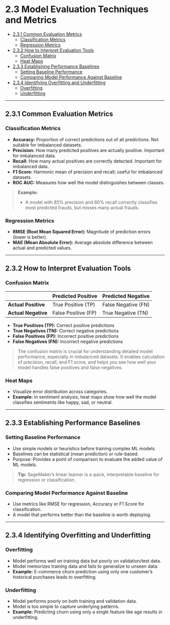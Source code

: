 
# 2.3 Model Evaluation Techniques and Metrics

- [2.3.1 Common Evaluation Metrics](#231-common-evaluation-metrics)
  - [Classification Metrics](#classification-metrics)
  - [Regression Metrics](#regression-metrics)
- [2.3.2 How to Interpret Evaluation Tools](#232-how-to-interpret-evaluation-tools)
  - [Confusion Matrix](#confusion-matrix)
  - [Heat Maps](#heat-maps)
- [2.3.3 Establishing Performance Baselines](#233-establishing-performance-baselines)
  - [Setting Baseline Performance](#setting-baseline-performance)
  - [Comparing Model Performance Against Baseline](#comparing-model-performance-against-baseline)
- [2.3.4 Identifying Overfitting and Underfitting](#234-identifying-overfitting-and-underfitting)
  - [Overfitting](#overfitting)
  - [Underfitting](#underfitting)

---

## 2.3.1 Common Evaluation Metrics

### Classification Metrics
- **Accuracy:** Proportion of correct predictions out of all predictions. Not suitable for imbalanced datasets.
- **Precision:** How many predicted positives are actually positive. Important for imbalanced data.
- **Recall:** How many actual positives are correctly detected. Important for imbalanced data.
- **F1 Score:** Harmonic mean of precision and recall; useful for imbalanced datasets.
- **ROC AUC:** Measures how well the model distinguishes between classes.

> **Example:**
> - A model with 85% precision and 60% recall correctly classifies most predicted frauds, but misses many actual frauds.

### Regression Metrics
- **RMSE (Root Mean Squared Error):** Magnitude of prediction errors (lower is better).
- **MAE (Mean Absolute Error):** Average absolute difference between actual and predicted values.

---

## 2.3.2 How to Interpret Evaluation Tools

### Confusion Matrix

|                      | Predicted Positive | Predicted Negative |
|----------------------|--------------------|--------------------|
| **Actual Positive**   | True Positive (TP)  | False Negative (FN) |
| **Actual Negative**   | False Positive (FP) | True Negative (TN)  |

- **True Positives (TP):** Correct positive predictions
- **True Negatives (TN):** Correct negative predictions
- **False Positives (FP):** Incorrect positive predictions
- **False Negatives (FN):** Incorrect negative predictions

> The confusion matrix is crucial for understanding detailed model performance, especially in imbalanced datasets. It enables calculation of precision, recall, and F1 score, and helps you see how well your model handles false positives and false negatives.

### Heat Maps
- Visualize error distribution across categories.
- **Example:** In sentiment analysis, heat maps show how well the model classifies sentiments like happy, sad, or neutral.

---

## 2.3.3 Establishing Performance Baselines

### Setting Baseline Performance
- Use simple models or heuristics before training complex ML models.
- Baselines can be statistical (mean prediction) or rule-based.
- Purpose: Provides a point of comparison to evaluate the added value of ML models.
> **Tip:** SageMaker’s linear learner is a quick, interpretable baseline for regression or classification.

### Comparing Model Performance Against Baseline
- Use metrics like RMSE for regression, Accuracy or F1 Score for classification.
- A model that performs better than the baseline is worth deploying.

---

## 2.3.4 Identifying Overfitting and Underfitting

### Overfitting
- Model performs well on training data but poorly on validation/test data.
- Model memorizes training data and fails to generalize to unseen data.
- **Example:** E-commerce churn prediction using only one customer’s historical purchases leads to overfitting.

### Underfitting
- Model performs poorly on both training and validation data.
- Model is too simple to capture underlying patterns.
- **Example:** Predicting churn using only a single feature like age results in underfitting.

